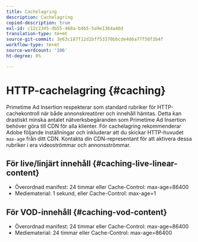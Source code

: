```yaml
---
title: Cachelagring
description: Cachelagring
copied-description: true
exl-id: c12c2345-db55-468a-b4b5-5a9e1364a46d
translation-type: tm+mt
source-git-commit: 3e63c187f12d1bff53370bbcde4d6a77f58f3b4f
workflow-type: tm+mt
source-wordcount: '106'
ht-degree: 0%

---
```


# HTTP-cachelagring {#caching}

Primetime Ad Insertion respekterar som standard rubriker för HTTP-cachekontroll när både annonskreatörer och innehåll hämtas.  Detta kan drastiskt minska antalet nätverksbegäranden som Primetime Ad Insertion behöver göra till CDN för alla klienter.  För cachelagring rekommenderar Adobe följande inställningar och inkluderar att du skickar HTTP-huvudet `max-age` från ditt CDN.  Kontakta din CDN-representant för att aktivera dessa rubriker i era videoströmmar och annonsströmmar.

## För live/linjärt innehåll {#caching-live-linear-content}

* Överordnad manifest: 24 timmar eller Cache-Control: max-age=86400
* Mediematerial: 1 sekund, eller Cache-Control: max-age=1

## För VOD-innehåll {#caching-vod-content}

* Överordnad manifest: 24 timmar eller Cache-Control: max-age=86400
* Mediematerial: 24 timmar eller Cache-Control: max-age=86400
